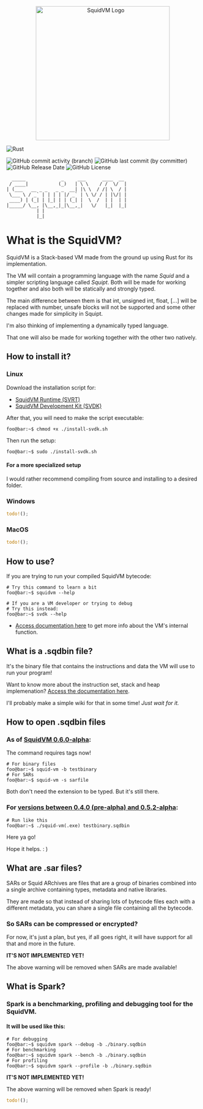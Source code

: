 <p align="center">
    <img src="https://d1qrumake2q7xa.cloudfront.net/squid-vm.svg" alt="SquidVM Logo" width="350px" />
</p>

![Rust](https://img.shields.io/badge/rust-%23000000.svg?style=for-the-badge&logo=rust&logoColor=white)

![GitHub commit activity (branch)](https://img.shields.io/github/commit-activity/t/Fragmenta-Company/SquidVM/main)
![GitHub last commit (by committer)](https://img.shields.io/github/last-commit/Fragmenta-Company/SquidVM)
![GitHub Release Date](https://img.shields.io/github/release-date/Fragmenta-Company/SquidVM?label=last%20release)
![GitHub License](https://img.shields.io/github/license/Fragmenta-Company/SquidVM)

```text
  _____             _     ___      ____  __ 
 / ____|           (_)   | \ \    / /  \/  |
| (___   __ _ _   _ _  __| |\ \  / /| \  / |
 \___ \ / _` | | | | |/ _` | \ \/ / | |\/| |
 ____) | (_| | |_| | | (_| |  \  /  | |  | |
|_____/ \__, |\__,_|_|\__,_|   \/   |_|  |_|
           | |                              
           |_|                              
```

# **What is the SquidVM?**
SquidVM is a Stack-based VM made from the 
ground up using Rust for its implementation.

The VM will contain a programming language with the name _Squid_
and a simpler scripting language called _Squipt_.
Both will be made for working together and also
both will be statically and strongly typed.

The main difference between them is that int,
unsigned int, float, [...] will be replaced with number,
unsafe blocks will not be supported and
some other changes made for simplicity in Squipt.

I'm also thinking of implementing a dynamically typed language.

That one will also be made for working
together with the other two natively.

## How to install it?

### Linux

Download the installation script for:
- [SquidVM Runtime (SVRT)](https://github.com/Fragmenta-Company/SquidVM/raw/production/install-scripts/install-squidvm.sh)
- [SquidVM Development Kit (SVDK)](https://github.com/Fragmenta-Company/SquidVM/raw/production/install-scripts/install-svdk.sh)

After that, you will need to make the script executable:
```shell
foo@bar:~$ chmod +x ./install-svdk.sh
```

Then run the setup:
```shell
foo@bar:~$ sudo ./install-svdk.sh
```

#### For a more specialized setup
I would rather recommend compiling
from source and installing to a desired folder.

### Windows

```rust
todo!();
```

### MacOS

```rust
todo!();
```

## How to use?

If you are trying to run your compiled SquidVM bytecode:

```shell
# Try this command to learn a bit
foo@bar:~$ squidvm --help

# If you are a VM developer or trying to debug
# Try this instead:
foo@bar:~$ svdk --help
```

- [Access documentation here](https://squidvmdocs.fragmenta.org/)
to get more info about the VM's internal function.

## What is a .sqdbin file?

It's the binary file that contains the instructions and data the VM will 
use to run your program!

Want to know more about the instruction set, stack and heap implemenation?
[Access the documentation here](https://squidvmdocs.fragmenta.org/).

I'll probably make a simple wiki for that in some time! _Just wait for it._

## How to open .sqdbin files

### As of [SquidVM 0.6.0-alpha](https://github.com/Fragmenta-Company/SquidVM/releases/tag/V0.6.0-alpha):

The command requires tags now!

```shell
# For binary files
foo@bar:~$ squid-vm -b testbinary
# For SARs
foo@bar:~$ squid-vm -s sarfile
```

Both don't need the extension to be typed.
But it's still there.

### For [versions between 0.4.0 (pre-alpha) and 0.5.2-alpha](https://github.com/Fragmenta-Company/SquidVM/compare/V0.4.0...V0.6.0-alpha):

```shell
# Run like this
foo@bar:~$ ./squid-vm(.exe) testbinary.sqdbin
```

Here ya go!

Hope it helps. : )

## What are .sar files?
SARs or Squid ARchives are files that are a group of binaries combined
into a single archive containing types, metadata and native libraries.

They are made so that instead of sharing lots of
bytecode files each with a different metadata, you
can share a single file containing all the bytecode.

### So SARs can be compressed or encrypted?
For now, it's just a plan, but yes, if all goes right, 
it will have support for all that and more in the future.

**IT'S NOT IMPLEMENTED YET!**

The above warning will be removed when SARs are made available!

## What is Spark?

### Spark is a benchmarking, profiling and debugging tool for the SquidVM.

#### It will be used like this:
```shell
# For debugging
foo@bar:~$ squidvm spark --debug -b ./binary.sqdbin
# For benchmarking
foo@bar:~$ squidvm spark --bench -b ./binary.sqdbin
# For profiling
foo@bar:~$ squidvm spark --profile -b ./binary.sqdbin
```

**IT'S NOT IMPLEMENTED YET!**

The above warning will be removed when Spark is ready!

```rust
todo!();
```